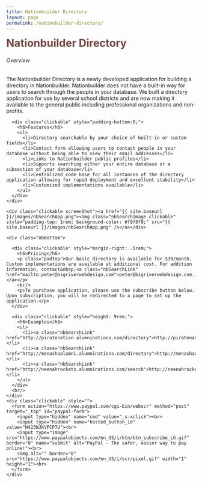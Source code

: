 ```yaml
---
title: Nationbuilder Directory
layout: page
permalink: /nationbuilder-directory/
---
```


<div id="main-container">
  <div id="nbHeading" class="clickable directoryPageBox">
    <h1 style="margin:0; color: #72453F;">Nationbuilder Directory</h1>
  </div>

  <div class="holder clickable directoryPageBox">
    <div class="leftSide clickable">
      <div class="clickable">
        <h6>Overview</h6>
        <p class="padTop">The Nationbuilder Directory is a newly developed application for building a directory in Nationbuilder.  Nationbuilder does not have a built-in way for users to search through the people in your database.  We built a directory application for use by several school districts and are now making it available to the general public including professional organizations and non-profits.
        </p>
      </div>

      <div class="clickable" style="padding-bottom:0;">
        <h6>Features</h6>
        <ul>
          <li>Directory searchable by your choice of built-in or custom fields</li>
          <li>Contact form allowing users to contact people in your database without being able to view their email addresses</li>
          <li>Links to Nationbuilder public profiles</li>
          <li>Supports searching either your entire database or a subsection of your database</li>
          <li>Centralized code base for all instances of the directory application allowing for rapid deployment and excellent stability</li>
          <li>Customized implementations available</li>
        </ul>
      </div>
    </div>

    <div class="clickable screenShot"><a href="{{ site.baseurl }}/images/nbSearchApp.png"><img class="nbSearchImage clickable" style="padding-top: 1rem; background-color: #f9f9f9;" src="{{ site.baseurl }}/images/nbSearchApp.png" /></a></div>

    <div class="nbBottom">

      <div class="clickable" style="margin-right: .5rem;">
        <h6>Pricing</h6>
        <p class="padTop">Our basic directory is available for $30/month. Custom implementations are available at additional cost. For addition information, contact&nbsp;<a class="nbSearchLink" href="mailto:peter@bigriverwebdesign.com">peter@bigriverwebdesign.com.</a></p>
        <br/>
        <p>To purchase application, please use the subscribe button below. Upon subscription, you will be redirected to a page to set up the application.</p>
      </div>

      <div class="clickable" style="height: 9rem;">
        <h6>Examples</h6>
        <ul>
          <li><a class="nbSearchLink" href="http://piratenation.alumninations.com/directory">http://piratenation.alumninations.com/directory</a></li>
          <li><a class="nbSearchLink" href="http://menashaalumni.alumninations.com/directory">http://menashaalumni.alumninations.com/directory</a></li>
          <li><a class="nbSearchLink" href="http://neenahrockets.alumninations.com/search">http://neenahrockets.alumninations.com/search</a></li>
        </ul>
      </div>
      <br/>
    </div>
    <div class="clickable" style="">
      <form action="https://www.paypal.com/cgi-bin/webscr" method="post" target="_top" id="paypal-form">
        <input type="hidden" name="cmd" value="_s-xclick"><br>
        <input type="hidden" name="hosted_button_id" value="H423WJKVPCP7U"><br>
        <input type="image" src="https://www.paypalobjects.com/en_US/i/btn/btn_subscribe_LG.gif" border="0" name="submit" alt="PayPal - The safer, easier way to pay online!"><br>
        <img alt="" border="0" src="https://www.paypalobjects.com/en_US/i/scr/pixel.gif" width="1" height="1"><br>
      </form>
    </div>
  </div>
</div>

<script>
$(document).ready(function() {
    $('#main-container').fadeIn();
});
</script>
